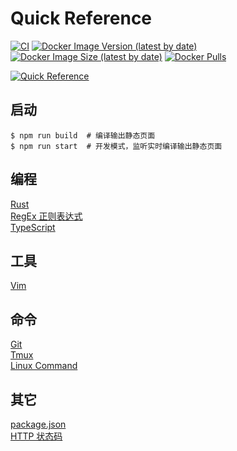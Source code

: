 Quick Reference
===

<!--rehype:ignore:start-->
[![CI](https://github.com/jaywcjlove/reference/actions/workflows/ci.yml/badge.svg)](https://github.com/jaywcjlove/reference/actions/workflows/ci.yml)
[![Docker Image Version (latest by date)](https://img.shields.io/docker/v/wcjiang/reference)](https://hub.docker.com/r/wcjiang/reference)
[![Docker Image Size (latest by date)](https://img.shields.io/docker/image-size/wcjiang/reference)](https://hub.docker.com/r/wcjiang/reference)
[![Docker Pulls](https://img.shields.io/docker/pulls/wcjiang/reference)](https://hub.docker.com/r/wcjiang/reference)
<!--rehype:ignore:end-->

<!--rehype:ignore:start-->
[![Quick Reference](https://user-images.githubusercontent.com/1680273/201931931-d8559417-0a15-46af-a009-ec1e56e5b778.png)](https://jaywcjlove.github.io/reference)
<!--rehype:ignore:end-->

## 启动
``` ssh
$ npm run build  # 编译输出静态页面
$ npm run start  # 开发模式，监听实时编译输出静态页面
```

## 编程

[Rust](./docs/rust.md)<!--rehype:style=background: rgb(71 71 71);-->  
[RegEx 正则表达式](./docs/regex.md)<!--rehype:style=background: rgb(149 36 155);-->  
[TypeScript](./docs/typescript.md)<!--rehype:style=background: rgb(49 120 198);-->  
<!--rehype:class=home-card-->

## 工具

[Vim](./docs/vim.md)<!--rehype:style=background: rgb(9 150 8);-->  
<!--rehype:class=home-card-->

## 命令

[Git](./docs/git.md)<!--rehype:style=background: rgb(215 89 62);-->  
[Tmux](./docs/tmux.md)<!--rehype:style=background: rgb(99 99 99);-->  
[Linux Command](./docs/linux-command.md)<!--rehype:style=background: rgb(215 89 62);&class=tag&data-lang=命令速查-->  
<!--rehype:class=home-card-->


## 其它

[package.json](./docs/package.json.md)<!--rehype:style=background: rgb(132 132 132);-->  
[HTTP 状态码](./docs/http-status-code.md)<!--rehype:style=background: rgb(16 185 129);-->   
<!--rehype:class=home-card-->
